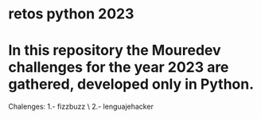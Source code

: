# retos python 2023

# In this repository the Mouredev challenges for the year 2023 are gathered, developed only in Python.

Chalenges: 1.- fizzbuzz \\
           2.- lenguajehacker
